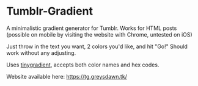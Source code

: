 # Tumblr-Gradient

A minimalistic gradient generator for Tumblr. Works for HTML posts (possible on mobile by visiting the website with Chrome, untested on iOS)

Just throw in the text you want, 2 colors you'd like, and hit "Go!" Should work without any adjusting.

Uses [tinygradient](https://www.npmjs.com/package/tinygradient), accepts both color names and hex codes.

Website available here: https://tg.greysdawn.tk/